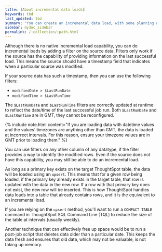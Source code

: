 ```yaml
---
title: [About incremental data loads]
keywords: tbd
last_updated: tbd
summary: "You can create an incremental data load, with some planning ahead."
sidebar: mydoc_sidebar
permalink: /:collection/:path.html
---
```

Although there is no native incremental load capability, you can do incremental
loads by adding a filter on the source data. Filters only work if the source has
the capability of providing information on the last successful load. This means
the source should have a timestamp field that indicates when a particular source
was modified.

If your source data has such a timestamp, then you can use the following filters:

-   `modifiedDate > $LastRunDate`
-   `modifiedTime > $LastRunTime`

The `$LastRunDate` and `$LastRunTime` filters are correctly updated at runtime
to reflect the date/time of the last successful job run.  Both `$LastRunDate`
and `$LastRunTime` are in GMT, they cannot be reconfigured. `

{% include note.html content="If you are loading data with datetime values and
the values' timezones are anything other than GMT, the data is loaded at
incorrect intervals. For this reason, ensure your timezone values are in GMT
prior to loading them." %}

You can use filters on any other column of any datatype, if the filter provides
a way to identify the modified rows. Even if the source does not have this
capability, you may still be able to do an incremental load.

As long as a primary key exists on the target ThoughtSpot table, the data will
be loaded using an `upsert`. This means that for a given row being loaded, if
the primary key already exists in the target table, that row is updated with the
data in the new row. If a row with that primary key does not exist, the new row
will be inserted. This is how ThoughtSpot handles data loads into a table that
already contains rows, and it is the equivalent to an incremental load.

If you are relying on the `upsert` method, you'll want to run a `COMPACT TABLE`
command in ThoughtSpot SQL Command Line (TQL) to reduce the size of the table at
intervals (usually weekly).

Another technique that can effectively free up space would be to run a post-job
script that deletes data older than a particular date. This keeps the data fresh
and ensures that old data, which may not be valuable, is not taking up memory.
